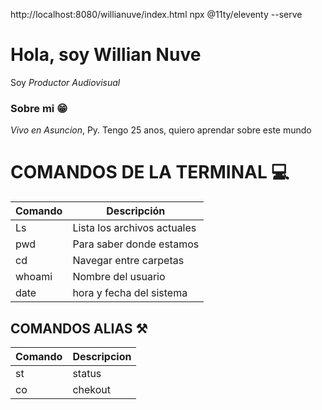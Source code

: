 http://localhost:8080/willianuve/index.html 
npx @11ty/eleventy --serve
# Hola, soy Willian Nuve
Soy *Productor Audiovisual* 
### Sobre mi 😁
*Vivo en Asuncion*, Py.
 Tengo 25 anos, quiero aprendar sobre este mundo

# COMANDOS DE LA TERMINAL 💻
| Comando  | Descripción                 |
|----------| --------------------------  |
|Ls        | Lista los archivos actuales |
|pwd       | Para saber donde estamos    |
|cd        | Navegar entre carpetas      |
|whoami    | Nombre del usuario          |
|date      | hora y fecha del sistema    | 

## COMANDOS ALIAS ⚒️
Comando | Descripcion |
|-------|-------------|
| st    | status      |
|co     | chekout     |
